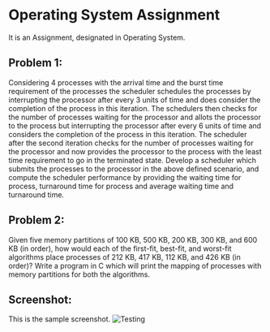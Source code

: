 # Operating System Assignment
It is an Assignment, designated in Operating System.

## Problem 1:

Considering 4 processes with the arrival time and the burst time requirement of the processes the scheduler schedules the processes by interrupting the processor after every 3 units of time and does consider the completion of the process in this iteration. The schedulers then checks for the number of processes waiting for the processor and allots the processor to the process but interrupting the processor after every 6 units of time and considers the completion of the process in this iteration. The scheduler after the second iteration checks for the number of processes waiting for the processor and now provides the processor to the process with the least time requirement to go in the terminated state.
Develop a scheduler which submits the processes to the processor in the above defined scenario, and compute the scheduler performance by providing the waiting time for process, turnaround time for process and average waiting time and turnaround time. 



## Problem 2:

Given five memory partitions of 100 KB, 500 KB, 200 KB, 300 KB, and 600 KB (in order), how would each of the first-fit, best-fit, and worst-fit algorithms place processes of 212 KB, 417 KB, 112 KB, and 426 KB (in order)? Write a program in C which will print the mapping of processes with memory partitions for both the algorithms.

## Screenshot:
This is the sample screenshot.
![Testing](https://user-images.githubusercontent.com/32240906/65753418-9bc99200-e12c-11e9-9f28-b2f9b5789e92.png)
